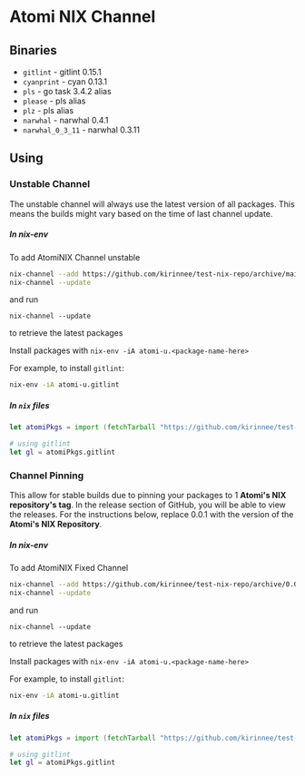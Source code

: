 # Atomi NIX Channel


## Binaries
- `gitlint` - gitlint 0.15.1
- `cyanprint` - cyan 0.13.1
- `pls` - go task 3.4.2 alias
- `please` - pls alias
- `plz` - pls alias
- `narwhal` - narwhal 0.4.1
- `narwhal_0_3_11` - narwhal 0.3.11

## Using

### Unstable Channel

The unstable channel will always use the latest version of all packages. This means the builds might vary
based on the time of last channel update.

##### In nix-env
To add AtomiNIX Channel unstable

```bash
nix-channel --add https://github.com/kirinnee/test-nix-repo/archive/main.tar.gz atomi-u
nix-channel --update
```

and run
```
nix-channel --update
```

to retrieve the latest packages

Install packages with `nix-env -iA atomi-u.<package-name-here>`

For example, to install `gitlint`:
```bash
nix-env -iA atomi-u.gitlint
```

##### In `nix` files
```nix
let atomiPkgs = import (fetchTarball "https://github.com/kirinnee/test-nix-repo/archive/main.tar.gz") { }; in

# using gitlint
let gl = atomiPkgs.gitlint
```


### Channel Pinning
This allow for stable builds due to pinning your packages to 1 **Atomi's NIX repository's tag**.
In the release section of GitHub, you will be able to view the releases. For the instructions below,
replace 0.0.1 with the version of the **Atomi's NIX Repository**.


##### In nix-env
To add AtomiNIX Fixed Channel

```bash
nix-channel --add https://github.com/kirinnee/test-nix-repo/archive/0.0.1.tar.gz atomi-0_0_1
nix-channel --update
```

and run
```
nix-channel --update
```

to retrieve the latest packages

Install packages with `nix-env -iA atomi-u.<package-name-here>`

For example, to install `gitlint`:
```bash
nix-env -iA atomi-u.gitlint
```

##### In `nix` files
```nix
let atomiPkgs = import (fetchTarball "https://github.com/kirinnee/test-nix-repo/archive/main.tar.gz") { }; in

# using gitlint
let gl = atomiPkgs.gitlint
```
